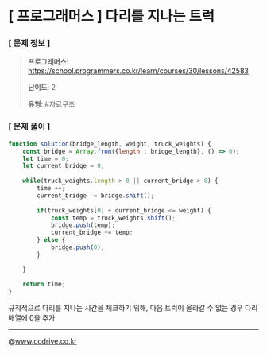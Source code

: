 # [ 프로그래머스 ] 다리를 지나는 트럭

### [ 문제 정보 ]
> **프로그래머스**: https://school.programmers.co.kr/learn/courses/30/lessons/42583
> 
> **난이도**: 2
>
> **유형**: #자료구조


### [ 문제 풀이 ]
```JavaScript
function solution(bridge_length, weight, truck_weights) {
    const bridge = Array.from({length : bridge_length}, () => 0);
    let time = 0;
    let current_bridge = 0;
    
    while(truck_weights.length > 0 || current_bridge > 0) {
        time ++;
        current_bridge -= bridge.shift();
        
        if(truck_weights[0] + current_bridge <= weight) {
            const temp = truck_weights.shift();
            bridge.push(temp);
            current_bridge += temp;
        } else {
            bridge.push(0);
        }
        
    }
    
    return time;
}
```
규칙적으로 다리를 지나는 시간을 체크하기 위해, 다음 트럭이 올라갈 수 없는 경우 다리 배열에 0을 추가


---
@www.codrive.co.kr